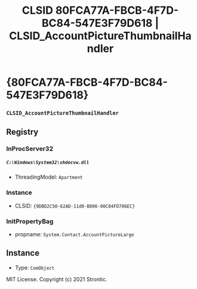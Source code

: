 ﻿---
title: "CLSID 80FCA77A-FBCB-4F7D-BC84-547E3F79D618 | CLSID_AccountPictureThumbnailHandler"
excerpt: What is COM-Object CLSID 80FCA77A-FBCB-4F7D-BC84-547E3F79D618?
---

# {80FCA77A-FBCB-4F7D-BC84-547E3F79D618}

### `CLSID_AccountPictureThumbnailHandler`

## Registry


### InProcServer32

##### `C:\Windows\System32\shdocvw.dll`
* ThreadingModel: `Apartment`

### Instance

* CLSID: `{9DBD2C50-62AD-11d0-B806-00C04FD706EC}`

### InitPropertyBag

* propname: `System.Contact.AccountPictureLarge`

## Instance

* Type: `ComObject`

MIT License. Copyright (c) 2021 Strontic.


